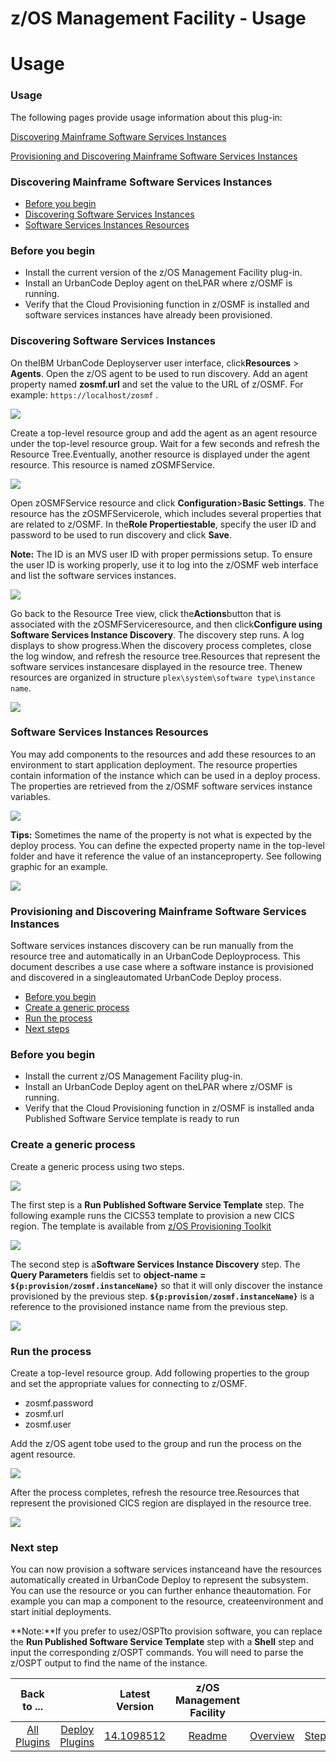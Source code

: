 
z/OS Management Facility - Usage
================================

# Usage


### Usage




The following pages provide usage information about this plug-in:

[Discovering Mainframe Software Services Instances](#discovering-mainframe-software-services-instances)

[Provisioning and Discovering Mainframe Software Services Instances](#provisioning-discovering-mainframe-software-services-instances)


### Discovering Mainframe Software Services Instances




* [Before you begin](#begin)
* [Discovering Software Services Instances](#discover)
* [Software Services Instances Resources](#resources)

### Before you begin

* Install the current version of the z/OS Management Facility plug-in.
* Install an UrbanCode Deploy agent on theLPAR where z/OSMF is running.
* Verify that the Cloud Provisioning function in z/OSMF is installed and software services instances have already been provisioned.

### Discovering Software Services Instances

On theIBM UrbanCode Deployserver user interface, click**Resources** > **Agents**. Open the z/OS agent to be used to run discovery. Add an agent property named **zosmf.url** and set the value to the URL of z/OSMF. For example: `https://localhost/zosmf` .

[![](agent-property.jpg)](agent-property.jpg)

Create a top-level resource group and add the agent as an agent resource under the top-level resource group. Wait for a few seconds and refresh the Resource Tree.Eventually, another resource is displayed under the agent resource. This resource is named zOSMFService.

[![](zosmf-discover-step-1.jpg)](zosmf-discover-step-1.jpg)

Open zOSMFService resource and click **Configuration**>**Basic Settings**. The resource has the zOSMFServicerole, which includes several properties that are related to z/OSMF. In the**Role Propertiestable**, specify the user ID and password to be used to run discovery and click **Save**.

**Note:** The ID is an MVS user ID with proper permissions setup. To ensure the user ID is working properly, use it to log into the z/OSMF web interface and list the software services instances.

[![](zosmf-specify-userid-password.jpg)](zosmf-specify-userid-password.jpg)


Go back to the Resource Tree view, click the**Actions**button that is associated with the zOSMFServiceresource, and then click**Configure using Software Services Instance Discovery**. The discovery step runs. A log displays to show progress.When the discovery process completes, close the log window, and refresh the resource tree.Resources that represent the software services instancesare displayed in the resource tree. Thenew resources are organized in structure `plex\system\software type\instance name`.


[![](zosmf-discover-step-2.jpg)](zosmf-discover-step-2.jpg)

### Software Services Instances Resources

You may add components to the resources and add these resources to an environment to start application deployment. The resource properties contain information of the instance which can be used in a deploy process. The properties are retrieved from the z/OSMF software services instance variables.

[![](zosmf-instance-properties.jpg)](zosmf-instance-properties.jpg)

**Tips:** Sometimes the name of the property is not what is expected by the deploy process. You can define the expected property name in the top-level folder and have it reference the value of an instanceproperty. See following graphic for an example.

[![](zosmf-property-reference.jpg)](zosmf-property-reference.jpg)


### Provisioning and Discovering Mainframe Software Services Instances




Software services instances discovery can be run manually from the resource tree and automatically in an UrbanCode Deployprocess. This document describes a use case where a software instance is provisioned and discovered in a singleautomated UrbanCode Deploy process.

* [Before you begin](#begin)
* [Create a generic process](#create)
* [Run the process](#runprocess)
* [Next steps](#nextsteps)

### Before you begin

* Install the current z/OS Management Facility plug-in.
* Install an UrbanCode Deploy agent on theLPAR where z/OSMF is running.
* Verify that the Cloud Provisioning function in z/OSMF is installed anda Published Software Service template is ready to run

### Create a generic process

Create a generic process using two steps.

[![](zosmf-provision-and-discover-process.jpg)](zosmf-provision-and-discover-process.jpg)

The first step is a **Run Published Software Service Template** step. The following example runs the CICS53 template to provision a new CICS region. The template is available from [z/OS Provisioning Toolkit](https://developer.ibm.com/mainframe/products/zospt/)

[![](zosmf-run-published-software-service-template.jpg)](zosmf-run-published-software-service-template.jpg)

The second step is a**Software Services Instance Discovery** step. The **Query Parameters** fieldis set to **object-name = ``${p:provision/zosmf.instanceName}``** so that it will only discover the instance provisioned by the previous step. **``${p:provision/zosmf.instanceName}``** is a reference to the provisioned instance name from the previous step.

[![](zosmf-discover-with-parameter.jpg)](zosmf-discover-with-parameter.jpg)

### Run the process

Create a top-level resource group. Add following properties to the group and set the appropriate values for connecting to z/OSMF.

* zosmf.password
* zosmf.url
* zosmf.user

Add the z/OS agent tobe used to the group and run the process on the agent resource.

[![](zosmf-provision-before.jpg)](zosmf-provision-before.jpg)

After the process completes, refresh the resource tree.Resources that represent the provisioned CICS region are displayed in the resource tree.

[![](zosmf-provision-and-discover-result.jpg)](zosmf-provision-and-discover-result.jpg)

### Next step

You can now provision a software services instanceand have the resources automatically created in UrbanCode Deploy to represent the subsystem. You can use the resource or you can further enhance theautomation. For example you can map a component to the resource, createenvironment and start initial deployments.

**Note:**If you prefer to usez/OSPTto provision software, you can replace the **Run Published Software Service Template** step with a **Shell** step and input the corresponding z/OSPT commands. You will need to parse the z/OSPT output to find the name of the instance.


|Back to ...||Latest Version|z/OS Management Facility ||||
| :---: | :---: | :---: | :---: | :---: | :---: | :---: |
|[All Plugins](../../index.md)|[Deploy Plugins](../README.md)|[14.1098512](https://raw.githubusercontent.com/UrbanCode/IBM-UCD-PLUGINS/main/files/zosmf/zosmf-14.1098512.zip)|[Readme](README.md)|[Overview](overview.md)|[Steps](steps.md)|[Downloads](downloads.md)|
